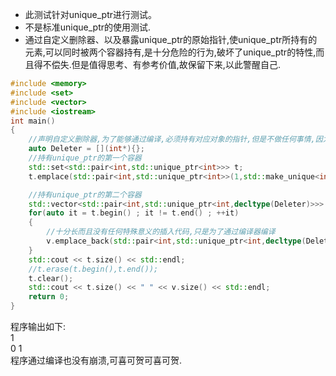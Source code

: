 - 此测试针对unique_ptr进行测试。
- 不是标准unique_ptr的使用测试.
- 通过自定义删除器、以及暴露unique_ptr的原始指针,使unique_ptr所持有的元素,可以同时被两个容器持有,是十分危险的行为,破坏了unique_ptr的特性,而且得不偿失.但是值得思考、有参考价值,故保留下来,以此警醒自己.

```cpp
#include <memory>
#include <set>
#include <vector>
#include <iostream>
int main()
{
    //声明自定义删除器,为了能够通过编译,必须持有对应对象的指针,但是不做任何事情,因为资源的最终清理是由unique_ptr完成的
    auto Deleter = [](int*){};
    //持有unique_ptr的第一个容器
    std::set<std::pair<int,std::unique_ptr<int>>> t;
    t.emplace(std::pair<int,std::unique_ptr<int>>(1,std::make_unique<int>(2)));

    //持有unique_ptr的第二个容器
    std::vector<std::pair<int,std::unique_ptr<int,decltype(Deleter)>>> v;
    for(auto it = t.begin() ; it != t.end() ; ++it)
    {
        //十分长而且没有任何特殊意义的插入代码,只是为了通过编译器编译
        v.emplace_back(std::pair<int,std::unique_ptr<int,decltype(Deleter)>>(it->first,std::unique_ptr<int,decltype(Deleter)>(it->second.get(),Deleter)));
    }
    std::cout << t.size() << std::endl;
    //t.erase(t.begin(),t.end());
    t.clear();
    std::cout << t.size() << " " << v.size() << std::endl;
    return 0;
}
```
程序输出如下:  
1  
0 1  
程序通过编译也没有崩溃,可喜可贺可喜可贺.
